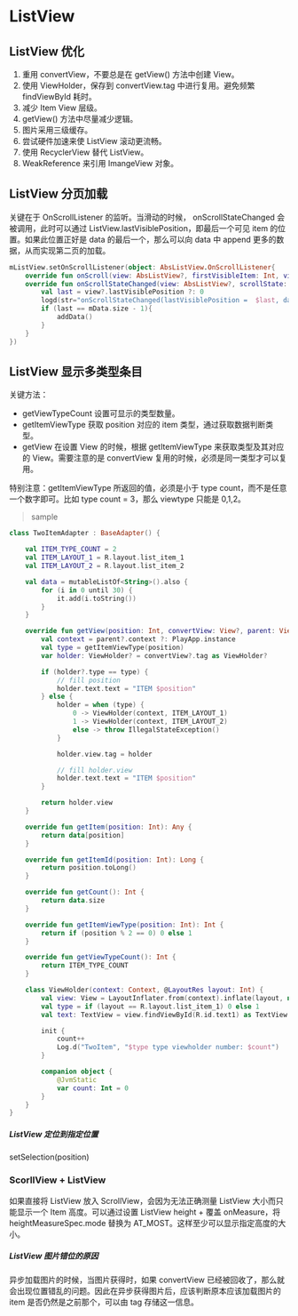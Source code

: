 # ListView 

## ListView 优化

1. 重用 convertView，不要总是在 getView() 方法中创建 View。
2. 使用 ViewHolder，保存到 convertView.tag 中进行复用。避免频繁 findViewById 耗时。
3. 减少 Item View 层级。
4. getView() 方法中尽量减少逻辑。
5. 图片采用三级缓存。
6. 尝试硬件加速来使 ListView 滚动更流畅。
7. 使用 RecyclerView 替代 ListView。
8. WeakReference 来引用 ImangeView 对象。

## ListView 分页加载

关键在于 OnScrollListener 的监听。当滑动的时候， onScrollStateChanged 会被调用，此时可以通过 ListView.lastVisiblePosition，即最后一个可见 item 的位置。如果此位置正好是 data 的最后一个，那么可以向 data 中 append 更多的数据，从而实现第二页的加载。

```kotlin
mListView.setOnScrollListener(object: AbsListView.OnScrollListener{
    override fun onScroll(view: AbsListView?, firstVisibleItem: Int, visibleItemCount: Int, totalItemCount: Int){}
    override fun onScrollStateChanged(view: AbsListView?, scrollState: Int) {
        val last = view?.lastVisiblePosition ?: 0
        logd(str="onScrollStateChanged(lastVisiblePosition =  $last, data.size = ${mData.size}")
        if (last == mData.size - 1){
            addData()
        }
    }
})
```

## ListView 显示多类型条目

关键方法：

* getViewTypeCount 设置可显示的类型数量。
* getItemViewType 获取 position 对应的 item 类型，通过获取数据判断类型。
* getView 在设置 View 的时候，根据 getItemViewType 来获取类型及其对应的 View。需要注意的是 convertView 复用的时候，必须是同一类型才可以复用。

特别注意：getItemViewType 所返回的值，必须是小于 type count，而不是任意一个数字即可。比如  type count = 3，那么 viewtype 只能是 0,1,2。

> sample

```kotlin
class TwoItemAdapter : BaseAdapter() {

    val ITEM_TYPE_COUNT = 2
    val ITEM_LAYOUT_1 = R.layout.list_item_1
    val ITEM_LAYOUT_2 = R.layout.list_item_2

    val data = mutableListOf<String>().also {
        for (i in 0 until 30) {
            it.add(i.toString())
        }
    }

    override fun getView(position: Int, convertView: View?, parent: ViewGroup?): View {
        val context = parent?.context ?: PlayApp.instance
        val type = getItemViewType(position)
        var holder: ViewHolder? = convertView?.tag as ViewHolder?

        if (holder?.type == type) {
            // fill position
            holder.text.text = "ITEM $position"
        } else {
            holder = when (type) {
                0 -> ViewHolder(context, ITEM_LAYOUT_1)
                1 -> ViewHolder(context, ITEM_LAYOUT_2)
                else -> throw IllegalStateException()
            }

            holder.view.tag = holder

            // fill holder.view
            holder.text.text = "ITEM $position"
        }

        return holder.view
    }

    override fun getItem(position: Int): Any {
        return data[position]
    }

    override fun getItemId(position: Int): Long {
        return position.toLong()
    }

    override fun getCount(): Int {
        return data.size
    }

    override fun getItemViewType(position: Int): Int {
        return if (position % 2 == 0) 0 else 1
    }

    override fun getViewTypeCount(): Int {
        return ITEM_TYPE_COUNT
    }

    class ViewHolder(context: Context, @LayoutRes layout: Int) {
        val view: View = LayoutInflater.from(context).inflate(layout, null, true)
        val type = if (layout == R.layout.list_item_1) 0 else 1
        val text: TextView = view.findViewById(R.id.text1) as TextView

        init {
            count++
            Log.d("TwoItem", "$type type viewholder number: $count")
        }

        companion object {
            @JvmStatic
            var count: Int = 0
        }
    }
}
```

##### ListView 定位到指定位置

setSelection(position)

### ScorllView + ListView

如果直接将 ListView 放入 ScrollView，会因为无法正确测量 ListView 大小而只能显示一个 Item 高度。可以通过设置 ListView height + 覆盖 onMeasure，将 heightMeasureSpec.mode 替换为 AT_MOST。这样至少可以显示指定高度的大小。

##### ListView 图片错位的原因

异步加载图片的时候，当图片获得时，如果 convertView 已经被回收了，那么就会出现位置错乱的问题。因此在异步获得图片后，应该判断原本应该加载图片的 item 是否仍然是之前那个，可以由 tag 存储这一信息。
